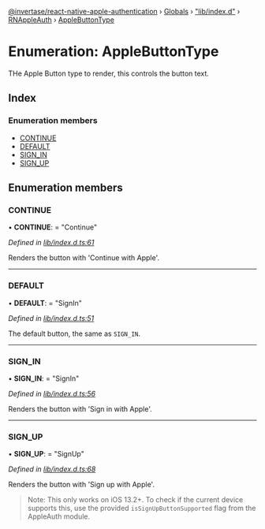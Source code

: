 [@invertase/react-native-apple-authentication](../README.md) › [Globals](../globals.md) › ["lib/index.d"](../modules/_lib_index_d_.md) › [RNAppleAuth](../modules/_lib_index_d_.rnappleauth.md) › [AppleButtonType](_lib_index_d_.rnappleauth.applebuttontype.md)

# Enumeration: AppleButtonType

THe Apple Button type to render, this controls the button text.

## Index

### Enumeration members

* [CONTINUE](_lib_index_d_.rnappleauth.applebuttontype.md#continue)
* [DEFAULT](_lib_index_d_.rnappleauth.applebuttontype.md#default)
* [SIGN_IN](_lib_index_d_.rnappleauth.applebuttontype.md#sign_in)
* [SIGN_UP](_lib_index_d_.rnappleauth.applebuttontype.md#sign_up)

## Enumeration members

###  CONTINUE

• **CONTINUE**: = "Continue"

*Defined in [lib/index.d.ts:61](https://github.com/invertase/react-native-apple-authentication/blob/1d958901/lib/index.d.ts#L61)*

Renders the button with 'Continue with Apple'.

___

###  DEFAULT

• **DEFAULT**: = "SignIn"

*Defined in [lib/index.d.ts:51](https://github.com/invertase/react-native-apple-authentication/blob/1d958901/lib/index.d.ts#L51)*

The default button, the same as `SIGN_IN`.

___

###  SIGN_IN

• **SIGN_IN**: = "SignIn"

*Defined in [lib/index.d.ts:56](https://github.com/invertase/react-native-apple-authentication/blob/1d958901/lib/index.d.ts#L56)*

Renders the button with 'Sign in with Apple'.

___

###  SIGN_UP

• **SIGN_UP**: = "SignUp"

*Defined in [lib/index.d.ts:68](https://github.com/invertase/react-native-apple-authentication/blob/1d958901/lib/index.d.ts#L68)*

Renders the button with 'Sign up with Apple'.

> Note: This only works on iOS 13.2+. To check if the current device supports this, use the
provided `isSignUpButtonSupported` flag from the AppleAuth module.
